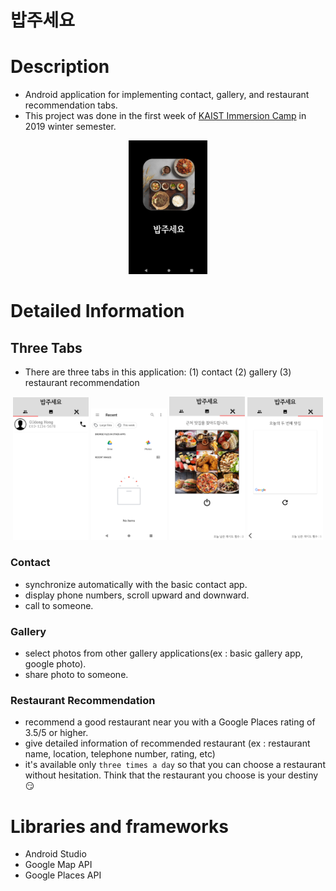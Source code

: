 # 밥주세요

# Description
- Android application for implementing contact, gallery, and restaurant recommendation tabs.
- This project was done in the first week of [KAIST Immersion Camp](https://www.madcamp.io) in 2019 winter semester.

<div align="center"><img src="https://github.com/drumpt/Madcamp_Week1/blob/master/img/splash_activity.png" width="25%"></div>

# Detailed Information
## Three Tabs
- There are three tabs in this application: (1) contact (2) gallery (3) restaurant recommendation

<div align="center">
  <img src="https://github.com/drumpt/Madcamp_Week1/blob/master/img/tab1.png" width="24%">
  <img src="https://github.com/drumpt/Madcamp_Week1/blob/master/img/tab2.png" width="24%">
  <img src="https://github.com/drumpt/Madcamp_Week1/blob/master/img/tab3.png" width="24%">
  <img src="https://github.com/drumpt/Madcamp_Week1/blob/master/img/tab3_active.png" width="24%">
</div>

### Contact
- synchronize automatically with the basic contact app.
- display phone numbers, scroll upward and downward.
- call to someone.

### Gallery
- select photos from other gallery applications(ex : basic gallery app, google photo).
- share photo to someone.

### Restaurant Recommendation
- recommend a good restaurant near you with a Google Places rating of 3.5/5 or higher.
- give detailed information of recommended restaurant (ex : restaurant name, location, telephone number, rating, etc)
- it's available only `three times a day` so that you can choose a restaurant without hesitation. Think that the restaurant you choose is your destiny :smirk:

# Libraries and frameworks
- Android Studio
- Google Map API
- Google Places API

